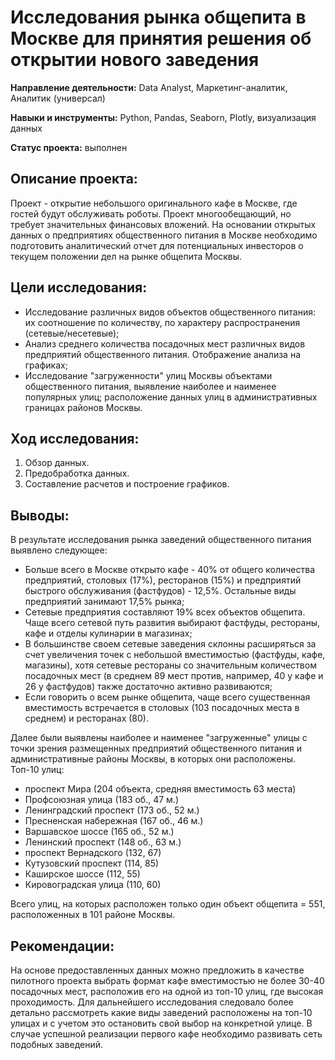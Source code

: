 # Исследования рынка общепита в Москве для принятия решения об открытии нового заведения

**Направление деятельности:** Data Analyst, Маркетинг-аналитик, Аналитик (универсал)

**Навыки и инструменты:** Python, Pandas, Seaborn, Plotly, визуализация данных

**Статус проекта:** выполнен

## Описание проекта:
Проект - открытие небольшого оригинального кафе в Москве, где гостей будут обслуживать роботы. Проект многообещающий, но требует значительных финансовых вложений.
На основании открытых данных о предприятиях общественного питания в Москве необходимо подготовить аналитический отчет для потенциальных инвесторов о текущем положении дел на рынке общепита Москвы.

## Цели исследования: 
- Исследование различных видов объектов общественного питания: их соотношение по количеству, по характеру распространения (сетевые/несетевые); 
- Анализ среднего количества посадочных мест различных видов предприятий общественного питания. Отображение анализа на графиках;
- Исследование "загруженности" улиц Москвы объектами общественного питания, выявление наиболее и наименее популярных улиц; расположение данных улиц в административных границах районов Москвы. 

## Ход исследования: 
1) Обзор данных.
2) Предобработка данных.
3) Составление расчетов и построение графиков.

## Выводы:
В результате исследования рынка заведений общественного питания выявлено следующее:

- Больше всего в Москве открыто кафе - 40% от общего количества предприятий, столовых (17%), ресторанов (15%) и предприятий быстрого обслуживания (фастфудов) - 12,5%. Остальные виды предприятий занимают 17,5% рынка;
- Сетевые предприятия составляют 19% всех объектов общепита. Чаще всего сетевой путь развития выбирают фастфуды, рестораны, кафе и отделы кулинарии в магазинах;
- В большинстве своем сетевые заведения склонны расширяться за счет увеличения точек с небольшой вместимостью (фастфуды, кафе, магазины), хотя сетевые рестораны со значительным количеством посадочных мест (в среднем 89 мест против, например, 40 у кафе и 26 у фастфудов) также достаточно активно развиваются;
- Если говорить о всем рынке общепита, чаще всего существенная вместимость встречается в столовых (103 посадочных места в среднем) и ресторанах (80). 

Далее были выявлены наиболее и наименее "загруженные" улицы с точки зрения размещенных предприятий общественного питания и административные районы Москвы, в которых они расположены.
Топ-10 улиц:
- проспект Мира (204 объекта, средняя вместимость 63 места)
- Профсоюзная улица (183 об., 47 м.)
- Ленинградский проспект (173 об., 52 м.)
- Пресненская набережная (167 об., 46 м.)
- Варшавское шоссе (165 об., 52 м.)
- Ленинский проспект (148 об., 63 м.)
- проспект Вернадского (132, 67)
- Кутузовский проспект (114, 85)
- Каширское шоссе (112, 55)
- Кировоградская улица (110, 60)

Всего улиц, на которых расположен только один объект общепита = 551, расположенных в 101 районе Москвы.

## Рекомендации:
На основе предоставленных данных можно предложить в качестве пилотного проекта выбрать формат кафе вместимостью не более 30-40 посадочных мест, расположив его на одной из топ-10 улиц, где высокая проходимость. Для дальнейшего исследования следовало более детально рассмотреть какие виды заведений расположены на топ-10 улицах и с учетом это остановить свой выбор на конкретной улице. В случае успешной реализации первого кафе необходимо развивать сеть подобных заведений.

